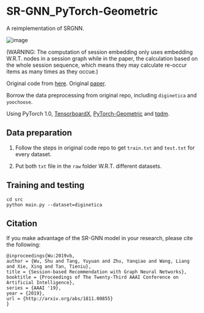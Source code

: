 # SR-GNN_PyTorch-Geometric

A reimplementation of SRGNN. 

![image](https://github.com/RuihongQiu/SR-GNN_PyTorch-Geometric/raw/master/Results.PNG)

(WARNING: The computation of session embedding only uses embedding W.R.T. nodes in a session graph while in the paper, the calculation based on the whole session sequence, which means they may calculate re-occur items as many times as they occue.)

Original code from [here](https://github.com/CRIPAC-DIG/SR-GNN). Original [paper](https://arxiv.org/abs/1811.00855).

Borrow the data preprocessing from original repo, including `diginetica` and `yoochoose`.

Using PyTorch 1.0, [TensorboardX](https://github.com/lanpa/tensorboardX), [PyTorch-Geometric](https://github.com/rusty1s/pytorch_geometric) and [tqdm](https://github.com/tqdm/tqdm).

## Data preparation

1) Follow the steps in original code repo to get `train.txt` and `test.txt` for every dataset.

2) Put both `txt` file in the `raw` folder W.R.T. different datasets.

## Training and testing

    cd src
    python main.py --dataset=diginetica

## Citation

If you make advantage of the SR-GNN model in your research, please cite the following:

    @inproceedings{Wu:2019vb,
    author = {Wu, Shu and Tang, Yuyuan and Zhu, Yanqiao and Wang, Liang and Xie, Xing and Tan, Tieniu},
	title = {Session-based Recommendation with Graph Neural Networks},
	booktitle = {Proceedings of The Twenty-Third AAAI Conference on Artificial Intelligence},
	series = {AAAI '19},
	year = {2019},
	url = {http://arxiv.org/abs/1811.00855}
    }
